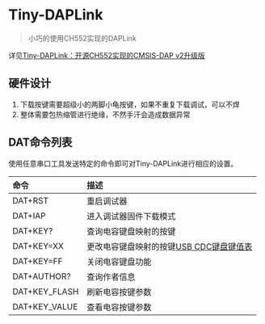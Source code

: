 # Tiny-DAPLink

> 小巧的使用CH552实现的DAPLink

详见[Tiny-DAPLink：开源CH552实现的CMSIS-DAP v2升级版](https://whycan.com/t_9365.html)

## 硬件设计

1. 下载按键需要超级小的两脚小龟按键，如果不重复下载调试，可以不焊
2. 整体需要包热缩管进行绝缘，不然手汗会造成数据异常

## DAT命令列表

使用任意串口工具发送特定的命令即可对Tiny-DAPLink进行相应的设置。

| 命令            | 描述                                                 |
|:--------------|:---------------------------------------------------|
| DAT+RST       | 重启调试器                                              |
| DAT+IAP       | 进入调试器固件下载模式                                        |
| DAT+KEY?      | 查询电容键盘映射的按键                                        |
| DAT+KEY=XX    | 更改电容键盘映射的按键[USB CDC键盘键值表](3.Docs/Keyboard_HID.txt) |
| DAT+KEY=FF    | 关闭电容键盘功能                                           |
| DAT+AUTHOR?   | 查询作者信息                                             |
| DAT+KEY_FLASH | 刷新电容按键参数                                           |
| DAT+KEY_VALUE | 查看电容按键参数                                           |

